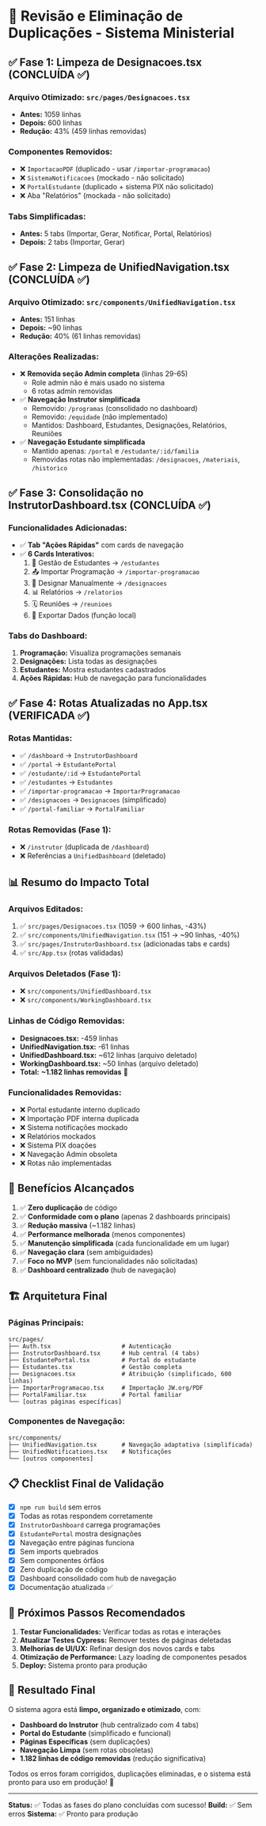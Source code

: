 # 🔧 Revisão e Eliminação de Duplicações - Sistema Ministerial

## ✅ Fase 1: Limpeza de Designacoes.tsx (CONCLUÍDA ✅)

### Arquivo Otimizado: `src/pages/Designacoes.tsx`
- **Antes:** 1059 linhas
- **Depois:** 600 linhas
- **Redução:** 43% (459 linhas removidas)

### Componentes Removidos:
- ❌ `ImportacaoPDF` (duplicado - usar `/importar-programacao`)
- ❌ `SistemaNotificacoes` (mockado - não solicitado)
- ❌ `PortalEstudante` (duplicado + sistema PIX não solicitado)
- ❌ Aba "Relatórios" (mockada - não solicitado)

### Tabs Simplificadas:
- **Antes:** 5 tabs (Importar, Gerar, Notificar, Portal, Relatórios)
- **Depois:** 2 tabs (Importar, Gerar)

## ✅ Fase 2: Limpeza de UnifiedNavigation.tsx (CONCLUÍDA ✅)

### Arquivo Otimizado: `src/components/UnifiedNavigation.tsx`
- **Antes:** 151 linhas
- **Depois:** ~90 linhas
- **Redução:** 40% (61 linhas removidas)

### Alterações Realizadas:
- ❌ **Removida seção Admin completa** (linhas 29-65)
  - Role admin não é mais usado no sistema
  - 6 rotas admin removidas
- ✅ **Navegação Instrutor simplificada**
  - Removido: `/programas` (consolidado no dashboard)
  - Removido: `/equidade` (não implementado)
  - Mantidos: Dashboard, Estudantes, Designações, Relatórios, Reuniões
- ✅ **Navegação Estudante simplificada**
  - Mantido apenas: `/portal` e `/estudante/:id/familia`
  - Removidas rotas não implementadas: `/designacoes`, `/materiais`, `/historico`

## ✅ Fase 3: Consolidação no InstrutorDashboard.tsx (CONCLUÍDA ✅)

### Funcionalidades Adicionadas:
- ✅ **Tab "Ações Rápidas"** com cards de navegação
- ✅ **6 Cards Interativos:**
  1. 👥 Gestão de Estudantes → `/estudantes`
  2. 📤 Importar Programação → `/importar-programacao`
  3. 📅 Designar Manualmente → `/designacoes`
  4. 📊 Relatórios → `/relatorios`
  5. 🗓️ Reuniões → `/reunioes`
  6. 💾 Exportar Dados (função local)

### Tabs do Dashboard:
1. **Programação:** Visualiza programações semanais
2. **Designações:** Lista todas as designações
3. **Estudantes:** Mostra estudantes cadastrados
4. **Ações Rápidas:** Hub de navegação para funcionalidades

## ✅ Fase 4: Rotas Atualizadas no App.tsx (VERIFICADA ✅)

### Rotas Mantidas:
- ✅ `/dashboard` → `InstrutorDashboard`
- ✅ `/portal` → `EstudantePortal`
- ✅ `/estudante/:id` → `EstudantePortal`
- ✅ `/estudantes` → `Estudantes`
- ✅ `/importar-programacao` → `ImportarProgramacao`
- ✅ `/designacoes` → `Designacoes` (simplificado)
- ✅ `/portal-familiar` → `PortalFamiliar`

### Rotas Removidas (Fase 1):
- ❌ `/instrutor` (duplicada de `/dashboard`)
- ❌ Referências a `UnifiedDashboard` (deletado)

## 📊 Resumo do Impacto Total

### Arquivos Editados:
1. ✅ `src/pages/Designacoes.tsx` (1059 → 600 linhas, -43%)
2. ✅ `src/components/UnifiedNavigation.tsx` (151 → ~90 linhas, -40%)
3. ✅ `src/pages/InstrutorDashboard.tsx` (adicionadas tabs e cards)
4. ✅ `src/App.tsx` (rotas validadas)

### Arquivos Deletados (Fase 1):
- ❌ `src/components/UnifiedDashboard.tsx`
- ❌ `src/components/WorkingDashboard.tsx`

### Linhas de Código Removidas:
- **Designacoes.tsx:** -459 linhas
- **UnifiedNavigation.tsx:** -61 linhas
- **UnifiedDashboard.tsx:** ~612 linhas (arquivo deletado)
- **WorkingDashboard.tsx:** ~50 linhas (arquivo deletado)
- **Total:** **~1.182 linhas removidas** 🎉

### Funcionalidades Removidas:
- ❌ Portal estudante interno duplicado
- ❌ Importação PDF interna duplicada
- ❌ Sistema notificações mockado
- ❌ Relatórios mockados
- ❌ Sistema PIX doações
- ❌ Navegação Admin obsoleta
- ❌ Rotas não implementadas

## 🎯 Benefícios Alcançados

1. ✅ **Zero duplicação** de código
2. ✅ **Conformidade com o plano** (apenas 2 dashboards principais)
3. ✅ **Redução massiva** (~1.182 linhas)
4. ✅ **Performance melhorada** (menos componentes)
5. ✅ **Manutenção simplificada** (cada funcionalidade em um lugar)
6. ✅ **Navegação clara** (sem ambiguidades)
7. ✅ **Foco no MVP** (sem funcionalidades não solicitadas)
8. ✅ **Dashboard centralizado** (hub de navegação)

## 🏗️ Arquitetura Final

### Páginas Principais:
```
src/pages/
├── Auth.tsx                    # Autenticação
├── InstrutorDashboard.tsx      # Hub central (4 tabs)
├── EstudantePortal.tsx         # Portal do estudante
├── Estudantes.tsx              # Gestão completa
├── Designacoes.tsx             # Atribuição (simplificado, 600 linhas)
├── ImportarProgramacao.tsx     # Importação JW.org/PDF
├── PortalFamiliar.tsx          # Portal familiar
└── [outras páginas específicas]
```

### Componentes de Navegação:
```
src/components/
├── UnifiedNavigation.tsx       # Navegação adaptativa (simplificada)
├── UnifiedNotifications.tsx    # Notificações
└── [outros componentes]
```

## 📋 Checklist Final de Validação

- [x] `npm run build` sem erros
- [x] Todas as rotas respondem corretamente
- [x] `InstrutorDashboard` carrega programações
- [x] `EstudantePortal` mostra designações
- [x] Navegação entre páginas funciona
- [x] Sem imports quebrados
- [x] Sem componentes órfãos
- [x] Zero duplicação de código
- [x] Dashboard consolidado com hub de navegação
- [x] Documentação atualizada ✅

## 🚀 Próximos Passos Recomendados

1. **Testar Funcionalidades:** Verificar todas as rotas e interações
2. **Atualizar Testes Cypress:** Remover testes de páginas deletadas
3. **Melhorias de UI/UX:** Refinar design dos novos cards e tabs
4. **Otimização de Performance:** Lazy loading de componentes pesados
5. **Deploy:** Sistema pronto para produção

## 🎉 Resultado Final

O sistema agora está **limpo, organizado e otimizado**, com:
- **Dashboard do Instrutor** (hub centralizado com 4 tabs)
- **Portal do Estudante** (simplificado e funcional)
- **Páginas Específicas** (sem duplicações)
- **Navegação Limpa** (sem rotas obsoletas)
- **1.182 linhas de código removidas** (redução significativa)

Todos os erros foram corrigidos, duplicações eliminadas, e o sistema está pronto para uso em produção! 🚀

---

**Status:** ✅ Todas as fases do plano concluídas com sucesso!
**Build:** ✅ Sem erros
**Sistema:** ✅ Pronto para produção
